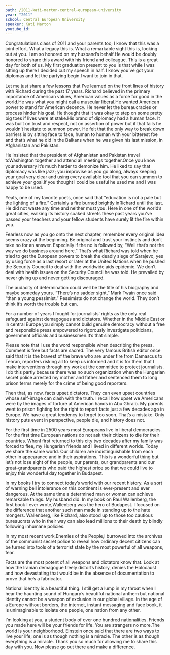 ```yaml
---
path: /2011-kati-marton-central-european-university
year: "2011"
school: Central European University
speaker: Kati Marton
youtube_id: 
---
```


Congratulations class of 2011 and your parents too; I know that this was a joint effort. What a legacy this is. What a remarkable sight this is, looking out at you. I am so honored on my husband’s behalf.He would be doubly honored to share this award with his friend and colleague. This is a great day for both of us. My first graduation present to you is that while I was sitting up there I decided cut my speech in half. I know you’ve got your diplomas and let the partying begin.I want to join in that.

Let me just share a few lessons that I’ve learned on the front lines of history with Richard during the past 17 years. Richard believed in the primary importance of American values, American values as a force for good in the world.He was what you might call a muscular liberal.He wanted American power to stand for American decency. He never let the bureaucracies or process hinder his goal. He thought that it was okay to step on some pretty big toes if lives were at stake.His brand of diplomacy had a human face. It was built on trust and respect, not on assertion of power but if that fails he wouldn’t hesitate to summon power. He felt that the only way to break down barriers is by sitting face to face, human to human with your bitterest foe and that’s what he did in the Balkans when he was given his last mission, in Afghanistan and Pakistan.

He insisted that the president of Afghanistan and Pakistan travel toWashington together and attend all meetings together.Once you know your adversary it’s much harder to demonize him. He liked to say that diplomacy was like jazz; you improvise as you go along, always keeping your goal very clear and using every available tool that you can summon to achieve your goal.If you thought I could be useful he used me and I was happy to be used.

Yeats, one of my favorite poets, once said that “education is not a pale but the lighting of a fire.” Certainly a fire burned brightly inRichard until the last. He did not waste any time and neither must you. Here in one of the world’s great cities, walking its history soaked streets these past years you’ve passed your teachers and your fellow students have surely lit the fire within you.

Fearless now as you go onto the next chapter, remember every original idea seems crazy at the beginning. Be original and trust your instincts and don’t take no for an answer. Especially if the no is followed by, “Well that’s not the way we do business around here.” That’s what Richard was told when he tried to get the European powers to break the deadly siege of Sarajevo, yes by using force as a last resort or later at the United Nations when he pushed the Security Council to deal with the worldwide aids epidemic. We don’t deal with health issues on the Security Council he was told. He prevailed by never giving up and never getting discouraged.

The audacity of determination could well be the title of his biography and maybe someday yours. “There’s no sadder sight,” Mark Twain once said “than a young pessimist.” Pessimists do not change the world. They don’t think it’s worth the trouble but can.

For a number of years I fought for journalists’ rights as the only real safeguard against demagogues and dictators. Whether in the Middle East or in central Europe you simply cannot build genuine democracy without a free and responsible press empowered to rigorously investigate politicians, government officials and businessmen.It’s that simple.

Please note that I use the word responsible when describing the press. Comment is free but facts are sacred. The very famous British editor once said that it is the bravest of the brave who are under fire from Damascus to Tehran, reporters risking all to keep us informed and it is for them that I make interventions through my work at the committee to protect journalists. I do this partly because there was no such organization when the Hungarian secret police arrested my mother and father and sentenced them to long prison terms merely for the crime of being good reporters.

Then that, as now, facts upset dictators. They can even upset countries whose self-image can clash with the truth. I recall how upset we Americans were by the images of torture at American hands in Abu Ghraib. My parents went to prison fighting for the right to report facts just a few decades ago in Europe. We have a great tendency to forget too soon. That’s a mistake. Only history puts event in perspective, people die, and history does not.

For the first time in 2500 years most Europeans live in liberal democracies. For the first time European nations do not ask their citizens to die for their countries. WhenI first returned to this city two decades after my family was forced to flee, my Hungarian friends and I lived in different worlds. Today we share the same world. Our children are indistinguishable from each other in appearance and in their aspirations. This is a wonderful thing but let’s not lose sight of the people, our parents, our grandparents and our great-grandparents who paid the highest price so that we could live to enjoy this wonderful day together in Budapest.

In my books I try to connect today’s world with our recent history. As a sort of warning bell intolerance on this continent is ever-present and ever dangerous. At the same time a determined man or woman can achieve remarkable things. My husband did. In my book on Raul Wallenberg, the first book I ever wrote,Wallenberg was the hero of Budapest. I focused on the difference that another such man made in standing up to the hate mongers. Wallenberg, like Richard, also stood up to those too cautious bureaucrats who in their way can also lead millions to their death by blindly following inhumane policies.

In my most recent work,Enemies of the People,I burrowed into the archives of the communist secret police to reveal how ordinary decent citizens can be turned into tools of a terrorist state by the most powerful of all weapons, fear.

Facts are the most potent of all weapons and dictators know that. Look at how the Iranian demagogue freely distorts history, denies the Holocaust and how devastating that would be in the absence of documentation to prove that he’s a fabricator.

National identity is a beautiful thing. I still get a lump in my throat when I hear the haunting sound of Hungary’s beautiful national anthem but national identity cannot be a weapon of exclusion in our global village. In the age of a Europe without borders, the internet, instant messaging and face book, it is unimaginable to isolate one people, one nation from any other.

I’m looking at you, a student body of over one hundred nationalities. Friends you made here will be your friends for life. You are strangers no more.The world is your neighborhood. Einstein once said that there are two ways to live your life; one is as though nothing is a miracle. The other is as though everything is a miracle. Thank you so much for allowing me to share this day with you. Now please go out there and make a difference.